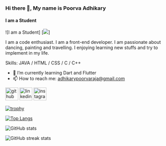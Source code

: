 ### Hi there 👋, My name is Poorva Adhikary
#### I am a Student
![I am a Student]
[<img src='https://camo.githubusercontent.com/a9f09b997467b94d4bafea603a8271539e480827689cc7a1c7993f5b7382c101/68747470733a2f2f6b726966792e636f2f77702d636f6e74656e742f75706c6f6164732f323032302f31302f4d45524e73696465726261636b2e706e67'>]

I am a code enthusiast. I am a front-end developer. I am passionate about dancing, painting and travelling. I enjoying learning new stuffs and try to implement in my life.

Skills: JAVA / HTML / CSS / C / C++

- 🌱 I’m currently learning Dart and Flutter 
- 📫 How to reach me: adhikarypoorvaraja@gmail.com 


[<img src='https://cdn.jsdelivr.net/npm/simple-icons@3.0.1/icons/github.svg' alt='github' height='40'>](https://github.com/CoderPoorva)  [<img src='https://cdn.jsdelivr.net/npm/simple-icons@3.0.1/icons/linkedin.svg' alt='linkedin' height='40'>](https://www.linkedin.com/in/poorva-adhikary-367458256/)  [<img src='https://cdn.jsdelivr.net/npm/simple-icons@3.0.1/icons/instagram.svg' alt='instagram' height='40'>](https://www.instagram.com/poorva.2002/)  

[![trophy](https://github-profile-trophy.vercel.app/?username=CoderPoorva)](https://github.com/ryo-ma/github-profile-trophy)

[![Top Langs](https://github-readme-stats.vercel.app/api/top-langs/?username=CoderPoorva)](https://github.com/anuraghazra/github-readme-stats)

![GitHub stats](https://github-readme-stats.vercel.app/api?username=CoderPoorva&show_icons=true)  

![GitHub streak stats](https://streak-stats.demolab.com/?user=CoderPoorva)  

